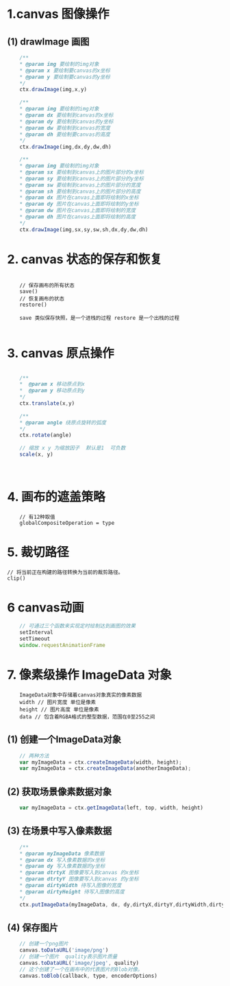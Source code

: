 # 1.canvas 图像操作

## (1) drawImage 画图

```javascript	
	/**
	* @param img 要绘制的img对象
	* @param x 要绘制要canvas的x坐标
	* @param y 要绘制要canvas的y坐标
	*/
	ctx.drawImage(img,x,y)
	
	/**
	* @param img 要绘制的img对象
	* @param dx 要绘制到canvas的x坐标
	* @param dy 要绘制到canvas的y坐标
	* @param dw 要绘制到canvas的宽度
	* @param dh 要绘制要canvas的高度
	*/
	ctx.drawImage(img,dx,dy,dw,dh)

	/**
	* @param img 要绘制的img对象
	* @param sx 要绘制到canvas上的图片部分的x坐标
	* @param sy 要绘制到canvas上的图片部分的y坐标
	* @param sw 要绘制到canvas上的图片部分的宽度
	* @param sh 要绘制到canvas上的图片部分的高度
	* @param dx 图片在canvas上面即将绘制的x坐标
	* @param dy 图片在canvas上面即将绘制的y坐标
	* @param dw 图片在canvas上面即将绘制的宽度
	* @param dh 图片在canvas上面即将绘制的高度
	*/
	ctx.drawImage(img,sx,sy,sw,sh,dx,dy,dw,dh)
```

# 2. canvas 状态的保存和恢复
```

	// 保存画布的所有状态
	save()
	// 恢复画布的状态
	restore()
	
	save 类似保存快照，是一个进栈的过程 restore 是一个出栈的过程
	
```

# 3. canvas 原点操作
```javascript

	/**
	*  @param x 移动原点到x
	*  @param y 移动原点到y
	*/
	ctx.translate(x,y)
	
	/**
	* @param angle 绕原点旋转的弧度 
	*/
	ctx.rotate(angle)
	
	// 缩放 x y 为缩放因子  默认是1  可负数
	scale(x, y)
	
	
```

# 4. 画布的遮盖策略
```
	// 有12种取值
	globalCompositeOperation = type
```
# 5. 裁切路径
```
// 将当前正在构建的路径转换为当前的裁剪路径。
clip()

```

# 6 canvas动画
```javascript
	// 可通过三个函数来实现定时绘制达到画图的效果
	setInterval
	setTimeout
	window.requestAnimationFrame
```

# 7. 像素级操作 ImageData 对象
```
	ImageData对象中存储着canvas对象真实的像素数据
	width // 图片宽度 单位是像素
	height // 图片高度 单位是像素
	data // 包含着RGBA格式的整型数据，范围在0至255之间
```
## (1) 创建一个ImageData对象
```javascript
	// 两种方法 
	var myImageData = ctx.createImageData(width, height);
	var myImageData = ctx.createImageData(anotherImageData);
```
## (2) 获取场景像素数据对象
```javascript
	var myImageData = ctx.getImageData(left, top, width, height)
```
## (3) 在场景中写入像素数据
```javascript
	/**
	* @param myImageData 像素数据
	* @param dx 写入像素数据的x坐标
	* @param dy 写入像素数据的y坐标
	* @param dtrtyX 图像要写入到canvas 的x坐标
	* @param dtrtyY 图像要写入到canvas 的y坐标
	* @param dirtyWidth 待写入图像的宽度
	* @param dirtyHeight 待写入图像的高度
	*/
	ctx.putImageData(myImageData, dx, dy,dirtyX,dirtyY,dirtyWidth,dirtyHeight);
```
## (4) 保存图片
```javascript
	// 创建一个png图片
	canvas.toDataURL('image/png')
	// 创建一个图片  quality表示图片质量
	canvas.toDataURL('image/jpeg', quality)
	// 这个创建了一个在画布中的代表图片的Blob对像。
	canvas.toBlob(callback, type, encoderOptions)
```